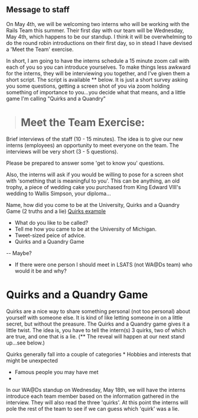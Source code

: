 ## Message to staff

On May 4th, we will be welcoming two interns who will be working with the Rails Team this summer. Their first day with our team will be Wednesday, May 4th, which happens to be our standup. I think it will be overwhelming to do the round robin introductions on their first day, so in stead I have devised a 'Meet the Team' exercise.

In short, I am going to have the interns schedule a 15 minute zoom call with each of you so you can introduce yourselves. To make things less awkward for the interns, they will be interviewing you together, and I've given them a short script. The script is available ** below. It is just a short survey asking you some questions, getting a screen shot of you via zoom holding something of importance to you...you decide what that means, and a little game I'm calling "Quirks and a Quandry"

> # Meet the Team Exercise: 

 Brief interviews of the staff (10 - 15 minutes). The idea is to give our new interns (employees) an opportunity to meet everyone on the team.    The interviews will be very short (3 - 5 questions).

 Please be prepared to answer some 'get to know you' questions. 

 Also, the interns will ask if you would be willing to pose for a screen shot with 'something that is meaningful to you'. This can be anything, an old trophy, a piece of wedding cake you purchased from King Edward VIII's wedding to Wallis Simpson, your diploma...

 Name, how did you come to be at the University, Quirks and a Quandry Game (2 truths and a lie) 
[Quirks example](http://dragon.sleepdeprived.ca/games/icebreaker/icebreaker_16.htm)

 * What do you like to be called?
 * Tell me how you came to be at the University of Michigan.
 * Tweet-sized peice of advice.
 * Quirks and a Quandry Game

-- Maybe?
* If there were one person I should meet in LSATS (not WA@Ds team) who would it be and why?


# Quirks and a Quandry Game

Quirks are a nice way to share something personal (not too personal) about yourself with someone else. It is kind of like letting someone in on a little secret, but without the preasure. The Quirks and a Quandry game gives it a little twist. The idea is, you have to tell the intern(s) 3 quirks, two of which are true, and one that is a lie. (** The reveal will happen at our next stand up...see below.)

Quirks generally fall into a couple of categories
  * Hobbies and interests that might be unexpected
  * Famous people you may have met 
  * 

In our WA@Ds standup on Wednesday, May 18th, we will have the interns introduce each team member based on the information gathered in the interview. They will also read the three 'quirks'. At this point the interns will pole the rest of the team to see if we can guess which 'quirk' was a lie.


